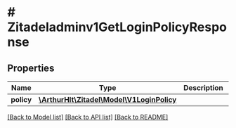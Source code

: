 # # Zitadeladminv1GetLoginPolicyResponse

## Properties

Name | Type | Description | Notes
------------ | ------------- | ------------- | -------------
**policy** | [**\ArthurHlt\Zitadel\Model\V1LoginPolicy**](V1LoginPolicy.md) |  | [optional]

[[Back to Model list]](../../README.md#models) [[Back to API list]](../../README.md#endpoints) [[Back to README]](../../README.md)
